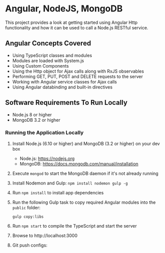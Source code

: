 # Angular, NodeJS, MongoDB
This project provides a look at getting started using Angular Http functionality and how it can be used
to call a Node.js RESTful service.  

## Angular Concepts Covered

* Using TypeScript classes and modules
* Modules are loaded with System.js
* Using Custom Components
* Using the Http object for Ajax calls along with RxJS observables
* Performing GET, PUT, POST and DELETE requests to the server
* Working with Angular service classes for Ajax calls
* Using Angular databinding and built-in directives

## Software Requirements To Run Locally

* Node.js 8 or higher
* MongoDB 3.2 or higher

### Running the Application Locally

1. Install Node.js (6.10 or higher) and MongoDB (3.2 or higher) on your dev box

    * Node.js: https://nodejs.org
    * MongoDB: https://docs.mongodb.com/manual/installation

2. Execute `mongod` to start the MongoDB daemon if it's not already running

3. Install Nodemon and Gulp: `npm install nodemon gulp -g`

4. Run `npm install` to install app dependencies

5. Run the following Gulp task to copy required Angular modules into the `public` folder: 

    `gulp copy:libs`

6. Run `npm start` to compile the TypeScript and start the server

7. Browse to http://localhost:3000

8. Git push configs:
